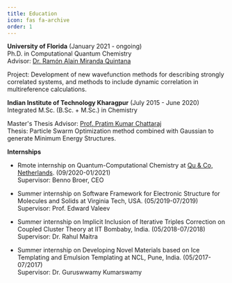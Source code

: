 ```yaml
---
title: Education
icon: fas fa-archive
order: 1
---
```


**University of Florida** (January 2021 - ongoing)       
Ph.D. in Computational Quantum Chemistry  
Advisor: [Dr. Ramón Alain Miranda Quintana](https://quintana.chem.ufl.edu/)

Project: Development of new wavefunction methods for describing strongly correlated systems, and methods to include dynamic correlation in multireference calculations.


**Indian Institute of Technology Kharagpur** (July 2015 - June 2020)       
Integrated M.Sc. (B.Sc. + M.Sc.) in Chemistry     
    
Master's Thesis Advisor: [Prof. Pratim Kumar Chattaraj](http://www.chemistry.iitkgp.ac.in/professor/pkc)    
Thesis: Particle Swarm Optimization method combined with Gaussian to generate Minimum Energy Structures.   


**Internships**

- Rmote internship on Quantum-Computational Chemistry at [Qu & Co, Netherlands](https://quandco.com/). (09/2020-01/2021)     
  Supervisor: Benno Broer, CEO   
  
- Summer internship on Software Framework for Electronic Structure for Molecules and Solids at Virginia Tech, USA. (05/2019-07/2019)   
  Supervisor: Prof. Edward Valeev    
  
- Summer internship on Implicit Inclusion of Iterative Triples Correction on Coupled Cluster Theory at IIT Bombaby, India. (05/2018-07/2018)   
  Supervisor: Dr. Rahul Maitra    
  
- Summer internship on Developing Novel Materials based on Ice Templating and Emulsion Templating at NCL, Pune, India. (05/2017-07/2017)    
  Supervisor: Dr. Guruswwamy Kumarswamy
